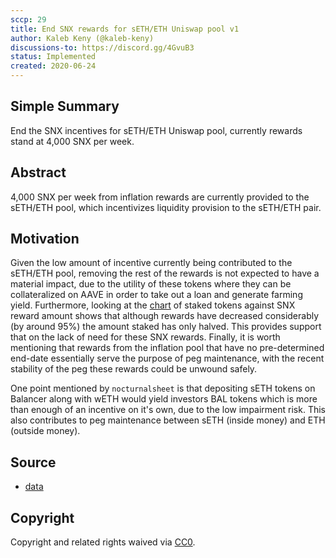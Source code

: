 ```yaml
---
sccp: 29
title: End SNX rewards for sETH/ETH Uniswap pool v1
author: Kaleb Keny (@kaleb-keny)
discussions-to: https://discord.gg/4GvuB3
status: Implemented
created: 2020-06-24
---
```


## Simple Summary
<!--"If you can't explain it simply, you don't understand it well enough." Provide a simplified and layman-accessible explanation of the SCCP.-->
End the SNX incentives for sETH/ETH Uniswap pool, currently rewards stand at 4,000 SNX per week.

## Abstract
<!--A short (~200 word) description of the variable change proposed.-->
4,000 SNX per week from inflation rewards are currently provided to the sETH/ETH pool, which incentivizes liquidity provision to the sETH/ETH pair.

## Motivation
<!--The motivation is critical for SCCPs that want to update variables within Synthetix. It should clearly explain why the existing variable is not incentive aligned. SCCP submissions without sufficient motivation may be rejected outright.-->
Given the low amount of incentive currently being contributed to the sETH/ETH pool, removing the rest of the rewards is not expected to have a material impact, due to the utility of these tokens where they can be collateralized on AAVE in order to take out a loan and generate farming yield.
Furthermore, looking at the [chart](asset/uniswap_seth_end/chart.PNG) of staked tokens against SNX reward amount shows that although rewards have decreased considerably (by around 95%) the amount staked has only halved. This provides support that on the lack of need for these SNX rewards.
Finally, it is worth mentioning that rewards from the inflation pool that have no pre-determined end-date essentially serve the purpose of peg maintenance, with the recent stability of the peg these rewards could be unwound safely.

One point mentioned by `nocturnalsheet` is that depositing sETH tokens on Balancer along with wETH would yield investors BAL tokens which is more than enough of an incentive on it's own, due to the low impairment risk.
This also contributes to peg maintenance between sETH (inside money) and ETH (outside money).


## Source
- [data](asset/uniswap_seth_end/data.xlsx)

## Copyright
Copyright and related rights waived via [CC0](https://creativecommons.org/publicdomain/zero/1.0/).
